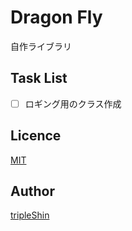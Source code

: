 Dragon Fly
====

自作ライブラリ

## Task List

- [ ] ロギング用のクラス作成

## Licence

[MIT](https://github.com/tcnksm/tool/blob/master/LICENCE)

## Author

[tripleShin](https://github.com/tripleShin)